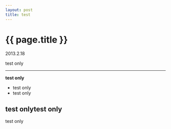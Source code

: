```yaml
---
layout: post
title: test
---
```


{{ page.title }}
================

<p class="meta">2013.2.18</p>

test only

-----------------------------------------------------

**test only**

* test only
* test only

test only**test only**
--------------------------

test only


